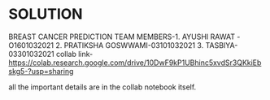 # SOLUTION
BREAST CANCER PREDICTION 
TEAM MEMBERS-1. AYUSHI RAWAT -O1601032021
             2. PRATIKSHA GOSWWAMI-03101032021
             3. TASBIYA-03301032021
collab link- https://colab.research.google.com/drive/10DwF9kP1UBhinc5xvdSr3QKkiEbskg5-?usp=sharing

all the important details are in the collab notebook itself.

